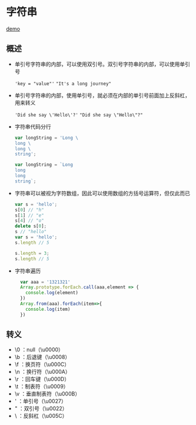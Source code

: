 # 字符串

[demo](string.js)

## 概述

- 单引号字符串的内部，可以使用双引号。双引号字符串的内部，可以使用单引号

  `'key = "value"'` `"It's a long journey"`  

- 单引号字符串的内部，使用单引号，就必须在内部的单引号前面加上反斜杠，用来转义

  `'Did she say \'Hello\'?'` `"Did she say \"Hello\"?"`  

- 字符串代码分行

  ```javascript
  var longString = 'Long \
  long \
  long \
  string';

  var longString = `Long 
  long 
  long 
  string`;
  ```

- 字符串可以被视为字符数组，因此可以使用数组的方括号运算符，但仅此而已

  ```javascript
  var s = 'hello';
  s[0] // "h"
  s[1] // "e"
  s[4] // "o"
  delete s[0];
  s // "hello"
  var s = 'hello';
  s.length // 5

  s.length = 3;
  s.length // 5
  ```
- 字符串遍历
  ```javascript
    var aaa = '1321321'
    Array.prototype.forEach.call(aaa,element => {
      console.log(element)
    })  
    Array.from(aaa).forEach(item=>{
      console.log(item)
    })
  ```

## 转义

- \0 ：null（\u0000）
- \b ：后退键（\u0008）
- \f ：换页符（\u000C）
- \n ：换行符（\u000A）
- \r ：回车键（\u000D）
- \t ：制表符（\u0009）
- \v ：垂直制表符（\u000B）
- \' ：单引号（\u0027）
- \" ：双引号（\u0022）
- \\ ：反斜杠（\u005C）



